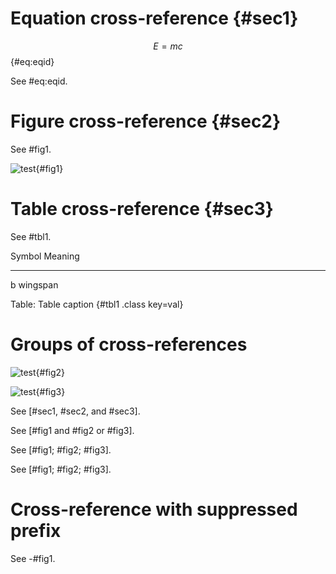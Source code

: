 # Equation cross-reference {#sec1}

$$E=mc$${#eq:eqid}

See #eq:eqid.


# Figure cross-reference {#sec2}

See #fig1.

![test](fig1.jpg){#fig1}


# Table cross-reference {#sec3}

See #tbl1.

Symbol    Meaning
--------  --------
b         wingspan

Table: Table caption {#tbl1 .class key=val}


# Groups of cross-references

![test](fig2.jpg){#fig2}

![test](fig3.jpg){#fig3}

See [#sec1, #sec2, and #sec3].

See [#fig1 and #fig2 or #fig3].

See [#fig1; #fig2; #fig3].

See [#fig1\; #fig2\; #fig3].


# Cross-reference with suppressed prefix

See -#fig1.
